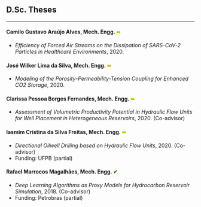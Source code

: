 ## D.Sc. Theses
---

#### Camilo Gustavo Araújo Alves, Mech. Engg. <span style="color:rgb(200,200,0);"> &#10144; </span>
- *Efficiency of Forced Air Streams on the Dissipation of SARS-CoV-2 Particles in Healthcare Environments*, 2020.

#### José Wilker Lima da Silva, Mech. Engg. <span style="color:rgb(200,200,0);"> &#10144; </span>
- *Modeling of the Porosity-Permeability-Tension Coupling for Enhanced CO2 Storage*, 2020.

#### Clarissa Pessoa Borges Fernandes, Mech. Engg. <span style="color:rgb(200,200,0);"> &#10144; </span>
- *Assessment of Volumetric Productivity Potential in Hydraulic Flow Units for Well Placement in Heterogeneous Reservoirs*, 2020. (Co-advisor)

#### Iasmim Cristina da Silva Freitas, Mech. Engg. <span style="color:rgb(200,200,0);"> &#10144; </span>
- *Directional Oilwell Drilling based on Hydraulic Flow Units*, 2020. (Co-advisor)
- Funding: UFPB (partial)

#### Rafael Marrocos Magalhães, Mech. Engg. <span style="color:green;"> &#10004; </span> 
- *Deep Learning Algorithms as Proxy Models for Hydrocarbon Reservoir Simulation*, 2018. (Co-advisor)
- Funding: Petrobras (partial)
